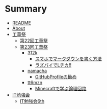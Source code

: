 # Summary

* [README](./README.md)
* [About](./contents/about.md)
* [工華祭]()
	* [第22回工華祭](./contents/kokasai/22th/link.md)
	* [第23回工華祭](./contents/kokasai/23rd/frontpage.md)
		* [312k]()
			* [スマホでマークダウンを書く方法](./contents/kokasai/23rd/312k/how_to_wirte_markdown_on_ios.md)
			* [ラズパイでLチカ!!](./contents/kokasai/23rd/312k/LED.md)
		* [namacha]()
			* [GitHubProfileの勧め](./contents/kokasai/23rd/namacha/GitHubProfile.md)
		* [tt6mzn]()
			* [Minecraftで学ぶ論理回路](./contents/kokasai/23rd/tt6mzn/Redstone.md)
* [IT勉強会]()
	* [IT勉強会6th](./contents/session/6th/link.md)
